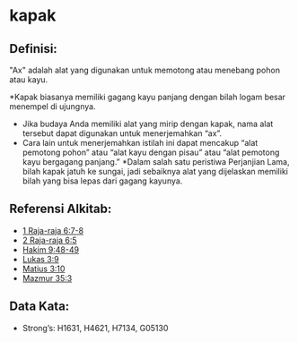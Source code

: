 # kapak

## Definisi:

"Ax" adalah alat yang digunakan untuk memotong atau menebang pohon atau kayu.

*Kapak biasanya memiliki gagang kayu panjang dengan bilah logam besar menempel di ujungnya.
* Jika budaya Anda memiliki alat yang mirip dengan kapak, nama alat tersebut dapat digunakan untuk menerjemahkan “ax”.
* Cara lain untuk menerjemahkan istilah ini dapat mencakup “alat pemotong pohon” atau “alat kayu dengan pisau” atau “alat pemotong kayu bergagang panjang.”
*Dalam salah satu peristiwa Perjanjian Lama, bilah kapak jatuh ke sungai, jadi sebaiknya alat yang dijelaskan memiliki bilah yang bisa lepas dari gagang kayunya.

## Referensi Alkitab:

* [1 Raja-raja 6:7-8](rc://en/tn/help/1ki/06/07)
* [2 Raja-raja 6:5](rc://en/tn/help/2ki/06/05)
* [Hakim 9:48-49](rc://en/tn/help/jdg/09/48)
* [Lukas 3:9](rc://en/tn/help/luk/03/9)
* [Matius 3:10](rc://en/tn/help/mat/03/10)
* [Mazmur 35:3](rc://en/tn/help/psa/035/03)

## Data Kata:

* Strong’s: H1631, H4621, H7134, G05130
